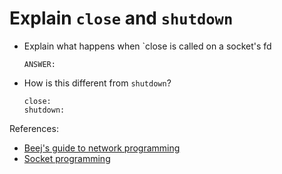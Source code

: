 # Explain `close` and `shutdown`

- Explain what happens when `close is called on a socket's fd

    ```text
    ANSWER:
    ```

- How is this different from `shutdown`?

    ```text
    close:
    shutdown:
    ```


References:

- [Beej's guide to network programming](https://beej.us/guide/bgnet/html/)
- [Socket programming](https://www.geeksforgeeks.org/socket-programming-cc/)
